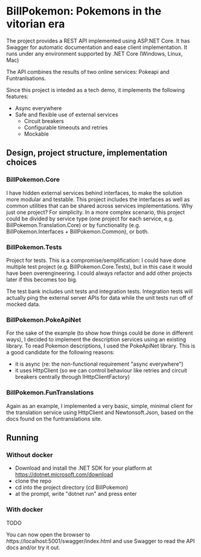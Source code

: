 # BillPokemon: Pokemons in the vitorian era

The project provides a REST API implemented using ASP.NET Core.
It has Swagger for automatic documentation and ease client implementation.
It runs under any environment supported by .NET Core (Windows, Linux, Mac)

The API combines the results of two online services: Pokeapi and Funtranlsations.

Since this project is inteded as a tech demo, it implements the following features:

- Async everywhere
- Safe and flexible use of external services 
    - Circuit breakers
    - Configurable timeouts and retries
    - Mockable


## Design, project structure, implementation choices


### BillPokemon.Core
I have hidden external services behind interfaces, to make the solution more modular and testable.
This project includes the interfaces as well as common utilities that can be shared across services implementations.
Why just one project? For simplicity. In a more complex scenario, this project could be divided by service type (one project for each service, e.g. BillPokemon.Translation.Core) or by functionality (e.g. BillPokemon.Interfaces + BillPokemon.Common), or both.

### BillPokemon.Tests
Project for tests. This is a compromise/semplification: I could have done multiple test project (e.g. BillPokemon.Core.Tests), but in this case it would have been overengineering. I could always refactor and add other projects later if this becomes too big.

The test bank includes unit tests and integration tests. Integration tests will actually ping the external server APIs for data while the unit tests run off of mocked data.

### BillPokemon.PokeApiNet

For the sake of the example (to show how things could be done in different ways), I decided to implement the description services using an existing library. To read Pokemon descriptions, I used the PokeApiNet library.
This is a good candidate for the following reasons:
- it is async (re: the non-functional requirement "async everywhere")
- it uses HttpClient (so we can control behaviour like retries and circuit breakers centrally through IHttpClientFactory)

### BillPokemon.FunTranslations

Again as an example, I implemented a very basic, simple, minimal client for the translation service using HttpClient and Newtonsoft.Json, based on the docs found on the funtranslations site.

## Running

### Without docker

- Download and install the .NET SDK for your platform at https://dotnet.microsoft.com/download
- clone the repo
- cd into the project directory (cd BillPokemon)
- at the prompt, write "dotnet run" and press enter

### With docker

TODO

You can now open the browser to https://localhost:5001/swagger/index.html and use Swagger to read the API docs and/or try it out.